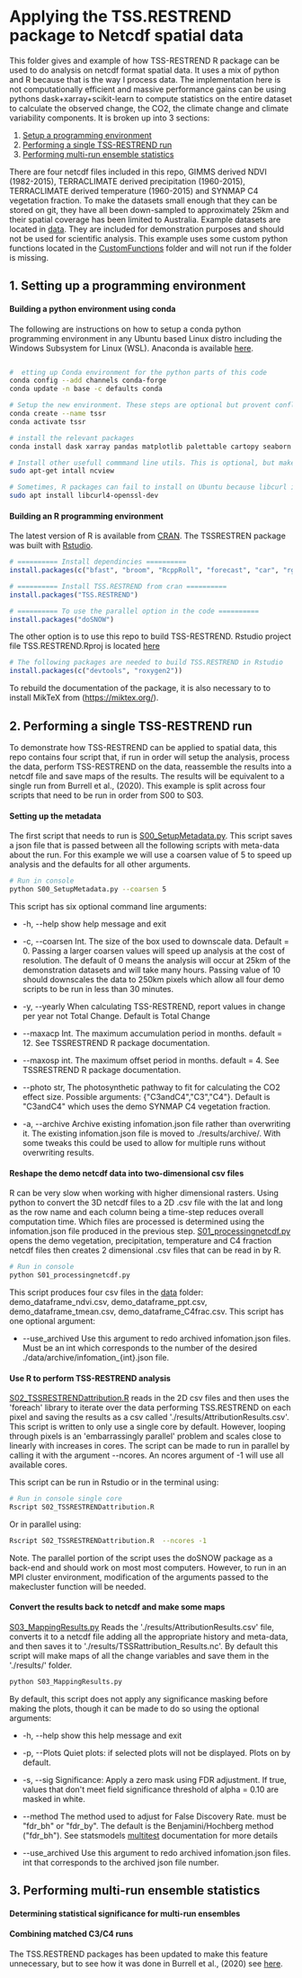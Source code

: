 # Applying the TSS.RESTREND package to Netcdf spatial data


This folder gives and example of how TSS-RESTREND R package can be used to do analysis on netcdf format spatial data.  It uses a mix of python and R because that is the way I process data. The implementation here is not computationally efficient and massive performance gains can be using pythons dask+xarray+scikit-learn to compute statistics on the entire dataset to calculate the observed change, the CO2, the climate change and climate variability components.  It is broken up into 3 sections:

1. [Setup a programming environment](#l1)
2. [Performing a single TSS-RESTREND run](#l2)
3. [Performing multi-run ensemble statistics](#l3)

There are four netcdf files included in this repo, GIMMS derived NDVI (1982-2015), TERRACLIMATE derived precipitation (1960-2015), TERRACLIMATE derived temperature (1960-2015) and SYNMAP C4 vegetation fraction. To make the datasets small enough that they can be stored on git, they have all been down-sampled to approximately 25km and their spatial coverage has been limited to Australia. Example datasets are located in [data](data). They are included for demonstration purposes and should not be used for scientific analysis.  This example uses some custom python functions located in the [CustomFunctions](CustomFunctions) folder and will not run if the folder is missing.  

<a name="l1">
</a>

## 1. Setting up a programming environment


#### Building a python environment using conda ####

The following are instructions on how to setup a conda python programming environment in any Ubuntu based Linux distro including the Windows Subsystem for Linux (WSL).  Anaconda is available [here](https://www.anaconda.com/products/individual).  

```bash

#  etting up Conda environment for the python parts of this code
conda config --add channels conda-forge
conda update -n base -c defaults conda

# Setup the new environment. These steps are optional but provent conflicts with existing python enviroments
conda create --name tssr
conda activate tssr

# install the relevant packages
conda install dask xarray pandas matplotlib palettable cartopy seaborn ipdb numba bottleneck netCDF4 webcolors gitpython geopandas shapely rasterio cdo python-cdo ipython statsmodels

# Install other usefull commmand line utils. This is optional, but makes it easy to read netcdf files
sudo apt-get intall ncview

# Sometimes, R packages can fail to install on Ubuntu because libcurl is missing. To fix this
sudo apt install libcurl4-openssl-dev

```

#### Building an R programming environment ####

The latest version of R is available from [CRAN](https://cran.r-project.org/mirrors.html). The TSSRESTREN package was built with [Rstudio](https://rstudio.com/products/rstudio/download/).

```R
# ========== Install dependincies ==========
install.packages(c("bfast", "broom", "RcppRoll", "forecast", "car", "rgl", "ggplot2", "mblm", "curl", "rjson", "optparse", "foreach", "lubridate")) #"libcurl",

# ========== Install TSS.RESTREND from cran ==========
install.packages("TSS.RESTREND")

# ========== To use the parallel option in the code ==========
install.packages("doSNOW")
```
The other option is to use this repo to build TSS-RESTREND. Rstudio project file TSS.RESTREND.Rproj is located [here](../TSS.RESTREND/)
```R
# The following packages are needed to build TSS.RESTREND in Rstudio
install.packages(c("devtools", "roxygen2"))

```
To rebuild the documentation of the package, it is also necessary to to install MikTeX from (https://miktex.org/).  

<a name="l2">
</a>

## 2. Performing a single TSS-RESTREND run 

To demonstrate how TSS-RESTREND can be applied to spatial data, this repo contains four script that, if run in order will setup the analysis, process the data, perform TSS-RESTREND on the data, reassemble the results into a netcdf file and save maps of the results.  The results will be equivalent to a single run from Burrell et al., (2020).  This example is split across four scripts that need to be run in order from S00 to S03.   

#### Setting up the metadata ####

The first script that needs to run is [S00_SetupMetadata.py](./S00_SetupMetadata.py).  This script saves a json file that is passed between all the following scripts with meta-data about the run. For this example we will use a coarsen value of 5 to speed up analysis and the defaults for all other arguments.  

```bash
# Run in console
python S00_SetupMetadata.py --coarsen 5
```

This script has six optional command line arguments:

 -  -h, --help      show help message and exit

 -  -c, --coarsen 	Int. The size of the box used to downscale data. Default = 0. Passing a larger coarsen values will speed up analysis at the cost of resolution.  The default of 0 means the analysis will occur at 25km of the demonstration datasets and will take many hours.  Passing value of 10 should downscales the data to 250km pixels which allow all four demo scripts to be run in less than 30 minutes.  

 -  -y, --yearly	When calculating TSS-RESTREND, report values in change per year not Total Change. Default is Total Change

 -  --maxacp    	Int. The maximum accumulation period in months. default = 12. See TSSRESTREND R package documentation. 

 -  --maxosp       	int. The maximum offset period in months. default = 4. See TSSRESTREND R package documentation. 

 -  --photo 		str, The photosynthetic pathway to fit for calculating the CO2 effect size. Possible arguments: {"C3andC4","C3","C4"}. Default is "C3andC4" which uses the demo SYNMAP C4 vegetation fraction.  

 -  -a, --archive	Archive existing infomation.json file rather than overwriting it. The existing infomation.json file is moved to ./results/archive/.  With some tweaks this could be used to allow for multiple runs without overwriting results.  



#### Reshape the demo netcdf data into two-dimensional csv files ####


R can be very slow when working with higher dimensional rasters. Using python to convert the 3D netcdf files to a 2D .csv file with the lat and long as the row name and each column being a time-step reduces overall computation time. Which files are processed is determined using the infomation.json file produced in the previous step.  [S01_processingnetcdf.py](S01_processingnetcdf.py) opens the demo vegetation, precipitation, temperature and C4 fraction netcdf files then creates 2 dimensional .csv files that can be read in by R.

```bash
# Run in console
python S01_processingnetcdf.py
```
This script produces four csv files in the [data](./data/) folder: demo_dataframe_ndvi.csv, demo_dataframe_ppt.csv, demo_dataframe_tmean.csv, demo_dataframe_C4frac.csv.  This script has one optional argument:

- --use_archived		Use this argument to redo archived infomation.json files. Must be an int which corresponds to the number of the desired ./data/archive/infomation_{int}.json file. 


#### Use R to perform TSS-RESTREND analysis ####


[S02_TSSRESTRENDattribution.R](./S02_TSSRESTRENDattribution.R) reads in the 2D csv files and then uses the 'foreach' library to iterate over the data performing TSS.RESTREND on each pixel and saving the results as a csv called './results/AttributionResults.csv'. This script is written to only use a single core by default.  However, looping through pixels is an 'embarrassingly parallel' problem and scales close to linearly with increases in cores. The script can be made to run in parallel by calling it with the argument  --ncores. An ncores argument of -1 will use all available cores.    

This script can be run in Rstudio or in the terminal using:
```bash
# Run in console single core
Rscript S02_TSSRESTRENDattribution.R

```
Or in parallel using:
```bash
Rscript S02_TSSRESTRENDattribution.R  --ncores -1

```

Note. The parallel portion of the script uses the doSNOW package as a back-end and should work on most most computers.  However, to run in an MPI cluster environment, modification of the arguments passed to the makecluster function will be needed.  


#### Convert the results back to netcdf and make some maps ####

[S03_MappingResults.py](./S03_MappingResults.py) Reads the './results/AttributionResults.csv' file, converts it to a netcdf file adding all the appropriate history and meta-data, and then saves it to './results/TSSRattribution_Results.nc'.  By default this script will make maps of all the change variables and save them in the './results/' folder. 

```bash
python S03_MappingResults.py
```

By default, this script does not apply any significance masking before making the plots, though it can be made to do so using the optional arguments:

- -h, --help        show this help message and exit

- -p, --Plots       Quiet plots: if selected plots will not be displayed. Plots on by default.

- -s, --sig         Significance: Apply a zero mask using FDR adjustment. If true, values that don't meet field significance threshold of alpha = 0.10 are masked in white.    

- --method 		    The method used to adjust for False Discovery Rate. must be "fdr_bh" or "fdr_by".  The default is the Benjamini/Hochberg method ("fdr_bh").  See statsmodels [multitest](https://www.statsmodels.org/dev/generated/statsmodels.stats.multitest.multipletests.html) documentation for more details

- --use_archived    Use this argument to redo archived infomation.json files.  int that corresponds to the archived json file number.

<a name="l3">
</a>

## 3. Performing multi-run ensemble statistics

#### Determining statistical significance for multi-run ensembles ####


#### Combining matched C3/C4 runs ####

The TSS.RESTREND packages has been updated to make this feature unnecessary, but to see how it was done in Burrell et al., (2020) see [here](CombineRuns.ipynb).  